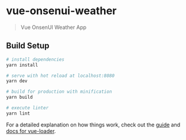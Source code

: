 # vue-onsenui-weather

> Vue OnsenUI Weather App

## Build Setup

``` bash
# install dependencies
yarn install

# serve with hot reload at localhost:8080
yarn dev

# build for production with minification
yarn build

# execute linter
yarn lint
```

For a detailed explanation on how things work, check out the [guide](http://vuejs-templates.github.io/webpack/) and [docs for vue-loader](http://vuejs.github.io/vue-loader).

